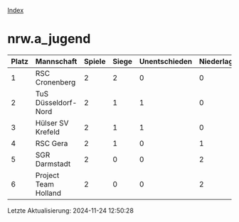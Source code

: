 [Index](./README.md)

# nrw.a_jugend

| Platz |  Mannschaft |  Spiele |  Siege |  Unentschieden |  Niederlagen |  Tore |  Differenz |  Punkte | 
| --- |  --- |  --- |  --- |  --- |  --- |  --- |  --- |  --- |  
|  1 |   RSC Cronenberg |   2 |   2 |   0 |   0 |   15:3 |   12 |   6 |  
|  2 |   TuS Düsseldorf-Nord |   2 |   1 |   1 |   0 |   10:3 |   7 |   4 |  
|  3 |   Hülser SV Krefeld |   2 |   1 |   1 |   0 |   5:3 |   2 |   4 |  
|  4 |   RSC Gera |   2 |   1 |   0 |   1 |   6:7 |   -1 |   3 |  
|  5 |   SGR Darmstadt |   2 |   0 |   0 |   2 |   1:10 |   -9 |   0 |  
|  6 |   Project Team Holland |   2 |   0 |   0 |   2 |   0:11 |   -11 |   0 |  


Letzte Aktualisierung: 2024-11-24 12:50:28